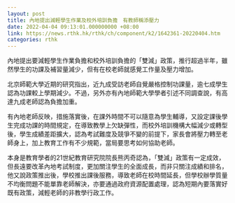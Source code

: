 ```yaml
---
layout: post
title: 內地提出減輕學生作業及校外培訓負擔　有教師稱添壓力
date: 2022-04-04 09:13:01.000000000 +08:00
link: https://news.rthk.hk/rthk/ch/component/k2/1642361-20220404.htm
categories: rthk
---
```


內地提出要減輕學生作業負擔和校外培訓負擔的「雙減」政策，推行超過半年，雖然學生的功課及補習量減少，但有在校老師就感覺工作量及壓力增加。

北京師範大學近期的研究指出，近九成受訪老師自覺嚴格控制功課量，逾七成學生認為功課較上學期減少。不過，另外亦有內地師範大學學者引述不同調查說，有高達九成老師認為負擔加重。

有內地老師反映，措施落實後，在課外時間不可以隨意為學生輔導，又設定課後學生完成功課的時間規定，在導致教學上欠缺彈性，而校外培訓機構大幅減少或轉型後，學生成績差距擴大，認為考試難度及競爭不變的前提下，家長會將壓力轉至老師身上，加上教育工作有不少規範，當局要思考如何協助老師。

本身是教育學者的21世紀教育研究院院長熊丙奇認為，「雙減」政策有一定成效，但長遠要改革內地考試制度，更加關注學生的全面成長，而非只關注成績和排名，他又說政策推出後，學校推出課後服務，導致老師在校時間延長，但學校辦學質量不均衡問題不能單靠老師解決，亦要通過政府資源配置處理，認為短期內要落實好既有政策，減輕老師的非教學行政工作。
